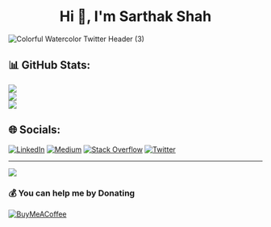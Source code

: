 <h1 align="center">Hi 👋, I'm Sarthak Shah</h1>

![Colorful Watercolor Twitter Header (3)](https://github.com/Not-Sarthak/Not-Sarthak/assets/92942966/ce7b428a-8edd-43fd-b654-aa78bfb91150)
<br>
## 📊 GitHub Stats:
![](https://github-readme-stats.vercel.app/api?username=Not-Sarthak&theme=dark&hide_border=false&include_all_commits=true&count_private=false)<br/>
![](https://github-readme-streak-stats.herokuapp.com/?user=Not-Sarthak&theme=dark&hide_border=false)<br/>
![](https://github-readme-stats.vercel.app/api/top-langs/?username=Not-Sarthak&theme=dark&hide_border=false&include_all_commits=true&count_private=false&layout=compact)<br/>
## 🌐 Socials:
[![LinkedIn](https://img.shields.io/badge/LinkedIn-%230077B5.svg?logo=linkedin&logoColor=white)](https://linkedin.com/in/sarthak-shah-49267b224) [![Medium](https://img.shields.io/badge/Medium-12100E?logo=medium&logoColor=white)](https://medium.com/@notsarthakshah) [![Stack Overflow](https://img.shields.io/badge/-Stackoverflow-FE7A16?logo=stack-overflow&logoColor=white)](https://stackoverflow.com/users/17320619) [![Twitter](https://img.shields.io/badge/Twitter-%231DA1F2.svg?logo=Twitter&logoColor=white)](https://twitter.com/0xSarthak13)

---
[![](https://visitcount.itsvg.in/api?id=Not-Sarthak&icon=2&color=0)](https://visitcount.itsvg.in)

  ### 💰 You can help me by Donating
  [![BuyMeACoffee](https://img.shields.io/badge/Buy%20Me%20a%20Coffee-ffdd00?style=for-the-badge&logo=buy-me-a-coffee&logoColor=black)](https://buymeacoffee.com/sarthak13) 
